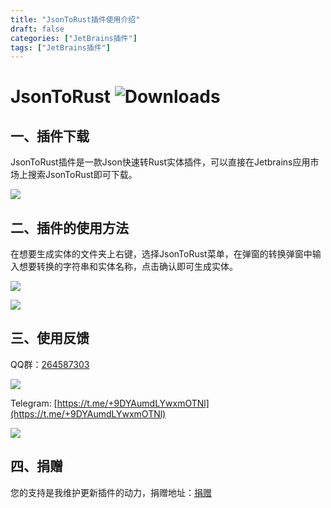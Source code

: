 ```yaml
---
title: "JsonToRust插件使用介绍"
draft: false
categories: ["JetBrains插件"]
tags: ["JetBrains插件"]
---
```


# JsonToRust   ![Downloads](https://img.shields.io/jetbrains/plugin/d/com.guohanlin.JsonToRust)

## 一、插件下载

JsonToRust插件是一款Json快速转Rust实体插件，可以直接在Jetbrains应用市场上搜索JsonToRust即可下载。

![](/images/jsontorust_1.png)

## 二、插件的使用方法

在想要生成实体的文件夹上右键，选择JsonToRust菜单，在弹窗的转换弹窗中输入想要转换的字符串和实体名称，点击确认即可生成实体。

![](/images/jsontorust_2.png)

![](/images/jsontorust_3.png)

## 三、使用反馈

QQ群：[264587303](https://jq.qq.com/?_wv=1027&k=96R8fd5v)

![](/images/qq_ercode.jpeg)

Telegram: [https://t.me/+9DYAumdLYwxmOTNl](https://t.me/+9DYAumdLYwxmOTNl)

![](/images/tg_ercode.jpeg)

## 四、捐赠

您的支持是我维护更新插件的动力，捐赠地址：[捐赠](https://rmondjone.github.io/%E5%85%B3%E4%BA%8E%E6%88%91/)


